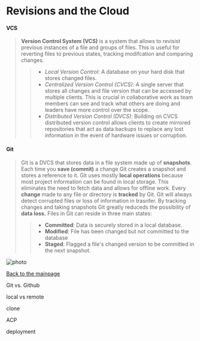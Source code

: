 # Revisions and the Cloud

#### VCS

> **Version Control System (VCS)** is a system that allows to revisist previous instances of a file and groups of files.  This is useful for reverting files to previous states, tracking modifcation and comparing changes.
>> + *Local Version Control*: A database on your hard disk that stores changed files.
>> + *Centralized Version Control (CVCS)*: A single server that stores all changes and file version that can be accessed by multiple clients.  This is crucial in collaborative work as team members can see and track what others are doing and leaders have more control over the scope.
>> + *Distributed Version Control (DVCS)*: Building on CVCS distributed version control allows clients to create mirrored repositories that act as data backups to replace any lost information in the event of hardware issues or corruption.

#### Git

> Git is a DVCS that stores data in a file system made up of **snapshots**.  Each time you **save (commit)** a change Git creates a snapshot and stores a reference to it.  Git uses mostly **local operations** because most project information can be found in local storage.  This eliminates the need to fetch data and allows for offline work.  Every **change** made to any file or directory is **tracked** by Git.  Git will always detect corrupted files or loss of information in trasnfer.  By tracking changes and taking snapshots Git greatly reduceds the possibility of **data loss.**  Files in Git can reside in three main states:
>> + **Committed**: Data is securely stored in a local database.
>> + **Modified**: File has been changed but not committed to the database
>> + **Staged**: Flagged a file's changed version to be committed in the next snapshot.

![photo](https://blog.udemy.com/wp-content/uploads/2015/08/image066.png)





[Back to the mainpage](README.md)



Git vs. Github

local vs remote

clone


ACP

deployment

